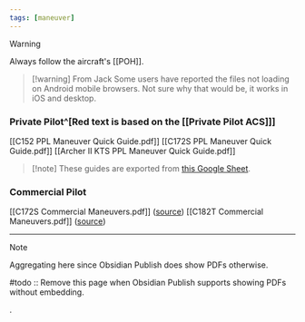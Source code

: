 ```yaml
---
tags: [maneuver]
---
```


> [!warning]
> Always follow the aircraft's [[POH]].

> [!warning] From Jack
> Some users have reported the files not loading on Android mobile browsers. Not sure why that would be, it works in iOS and desktop.

### Private Pilot^[Red text is based on the [[Private Pilot ACS]]]
[[C152 PPL Maneuver Quick Guide.pdf]]
[[C172S PPL Maneuver Quick Guide.pdf]]
[[Archer II KTS PPL Maneuver Quick Guide.pdf]]

> [!note] These guides are exported from [this Google Sheet](https://docs.google.com/spreadsheets/d/1ytTyark2ZThp4QQPov8K8IJexR_2zJDzZ3totaWRqKs/edit?usp=sharing).


### Commercial Pilot
[[C172S Commercial Maneuvers.pdf]] ([source](https://docs.google.com/spreadsheets/d/1rFoYVela0JvkdtfWHaz6wfxOZkLgQbGGtoxNtoPvpz8))
[[C182T Commercial Maneuvers.pdf]] ([source](https://docs.google.com/spreadsheets/d/16mieSpCfT-l67aMJEZFFps5OSOz8dK_ssXWqcahBUm8))

---

> [!note]
> Aggregating here since Obsidian Publish does show PDFs otherwise.
> 
> #todo :: Remove this page when Obsidian Publish supports showing PDFs without embedding.

.